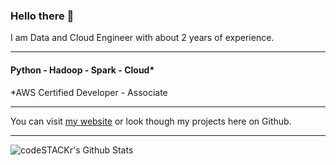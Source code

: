 ### Hello there 👋

I am Data and Cloud Engineer with about 2 years of experience.

---

#### Python - Hadoop - Spark - Cloud*

*AWS Certified Developer - Associate

---

You can visit [my website](http://farazmazhar.com) or look though my projects here on Github.

---
<img align="left" alt="codeSTACKr's Github Stats" src="https://github-readme-stats.vercel.app/api?username=farazmazhar&show_icons=true&hide_border=true" />


<!--
**farazmazhar/farazmazhar** is a ✨ _special_ ✨ repository because its `README.md` (this file) appears on your GitHub profile.

Here are some ideas to get you started:

- 🔭 I’m currently working on ...
- 🌱 I’m currently learning ...
- 👯 I’m looking to collaborate on ...
- 🤔 I’m looking for help with ...
- 💬 Ask me about ...
- 📫 How to reach me: ...
- 😄 Pronouns: ...
- ⚡ Fun fact: ...
-->
